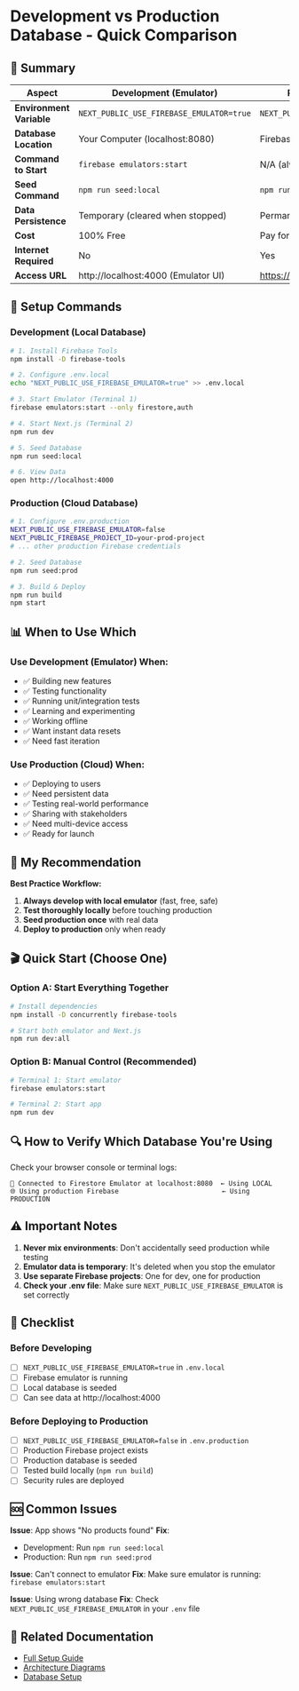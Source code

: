 # Development vs Production Database - Quick Comparison

## 🎯 Summary

| Aspect                   | Development (Emulator)                   | Production (Firebase Cloud)               |
| ------------------------ | ---------------------------------------- | ----------------------------------------- |
| **Environment Variable** | `NEXT_PUBLIC_USE_FIREBASE_EMULATOR=true` | `NEXT_PUBLIC_USE_FIREBASE_EMULATOR=false` |
| **Database Location**    | Your Computer (localhost:8080)           | Firebase Cloud                            |
| **Command to Start**     | `firebase emulators:start`               | N/A (always available)                    |
| **Seed Command**         | `npm run seed:local`                     | `npm run seed:prod`                       |
| **Data Persistence**     | Temporary (cleared when stopped)         | Permanent                                 |
| **Cost**                 | 100% Free                                | Pay for usage                             |
| **Internet Required**    | No                                       | Yes                                       |
| **Access URL**           | http://localhost:4000 (Emulator UI)      | https://console.firebase.google.com       |

## 🔧 Setup Commands

### Development (Local Database)

```bash
# 1. Install Firebase Tools
npm install -D firebase-tools

# 2. Configure .env.local
echo "NEXT_PUBLIC_USE_FIREBASE_EMULATOR=true" >> .env.local

# 3. Start Emulator (Terminal 1)
firebase emulators:start --only firestore,auth

# 4. Start Next.js (Terminal 2)
npm run dev

# 5. Seed Database
npm run seed:local

# 6. View Data
open http://localhost:4000
```

### Production (Cloud Database)

```bash
# 1. Configure .env.production
NEXT_PUBLIC_USE_FIREBASE_EMULATOR=false
NEXT_PUBLIC_FIREBASE_PROJECT_ID=your-prod-project
# ... other production Firebase credentials

# 2. Seed Database
npm run seed:prod

# 3. Build & Deploy
npm run build
npm start
```

## 📊 When to Use Which

### Use Development (Emulator) When:

- ✅ Building new features
- ✅ Testing functionality
- ✅ Running unit/integration tests
- ✅ Learning and experimenting
- ✅ Working offline
- ✅ Want instant data resets
- ✅ Need fast iteration

### Use Production (Cloud) When:

- ✅ Deploying to users
- ✅ Need persistent data
- ✅ Testing real-world performance
- ✅ Sharing with stakeholders
- ✅ Need multi-device access
- ✅ Ready for launch

## 🚀 My Recommendation

**Best Practice Workflow:**

1. **Always develop with local emulator** (fast, free, safe)
2. **Test thoroughly locally** before touching production
3. **Seed production once** with real data
4. **Deploy to production** only when ready

## 🎬 Quick Start (Choose One)

### Option A: Start Everything Together

```bash
# Install dependencies
npm install -D concurrently firebase-tools

# Start both emulator and Next.js
npm run dev:all
```

### Option B: Manual Control (Recommended)

```bash
# Terminal 1: Start emulator
firebase emulators:start

# Terminal 2: Start app
npm run dev
```

## 🔍 How to Verify Which Database You're Using

Check your browser console or terminal logs:

```
🔧 Connected to Firestore Emulator at localhost:8080  ← Using LOCAL
🌐 Using production Firebase                          ← Using PRODUCTION
```

## ⚠️ Important Notes

1. **Never mix environments**: Don't accidentally seed production while testing
2. **Emulator data is temporary**: It's deleted when you stop the emulator
3. **Use separate Firebase projects**: One for dev, one for production
4. **Check your .env file**: Make sure `NEXT_PUBLIC_USE_FIREBASE_EMULATOR` is set correctly

## 📝 Checklist

### Before Developing

- [ ] `NEXT_PUBLIC_USE_FIREBASE_EMULATOR=true` in `.env.local`
- [ ] Firebase emulator is running
- [ ] Local database is seeded
- [ ] Can see data at http://localhost:4000

### Before Deploying to Production

- [ ] `NEXT_PUBLIC_USE_FIREBASE_EMULATOR=false` in `.env.production`
- [ ] Production Firebase project exists
- [ ] Production database is seeded
- [ ] Tested build locally (`npm run build`)
- [ ] Security rules are deployed

## 🆘 Common Issues

**Issue**: App shows "No products found"
**Fix**:

- Development: Run `npm run seed:local`
- Production: Run `npm run seed:prod`

**Issue**: Can't connect to emulator
**Fix**: Make sure emulator is running: `firebase emulators:start`

**Issue**: Using wrong database
**Fix**: Check `NEXT_PUBLIC_USE_FIREBASE_EMULATOR` in your `.env` file

## 🔗 Related Documentation

- [Full Setup Guide](./environment-database-setup.md)
- [Architecture Diagrams](./architecture-diagrams.md)
- [Database Setup](./database-setup.md)
